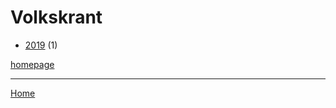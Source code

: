 # Volkskrant

  * [2019](./volkskrant-2019.md) (1)

[homepage](https://www.volkskrant.nl/)

----

[Home](../index.md)
